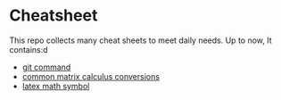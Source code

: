 # Cheatsheet

This repo collects many cheat sheets to meet daily needs.  Up to now, It contains:d

- [git command](./gitcommand.md)
- [common matrix calculus conversions](./matrix_calculus.md)
- [latex math symbol](./math-symbols.pdf)